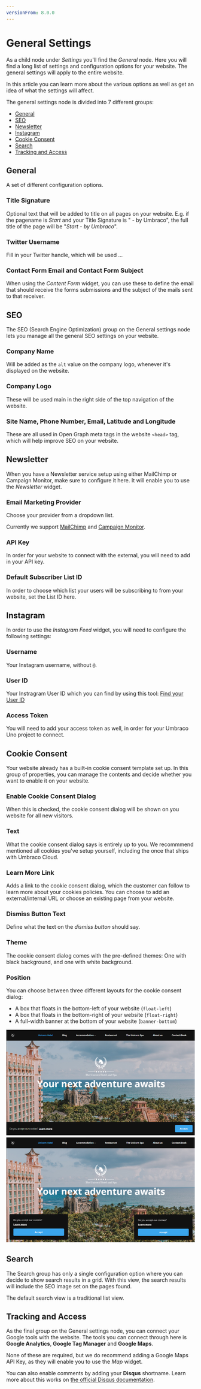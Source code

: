 ```yaml
---
versionFrom: 8.0.0
---
```


# General Settings

As a child node under *Settings* you'll find the *General* node. Here you will find a long list of settings and configuration options for your website. The general settings will apply to the entire website.

In this article you can learn more about the various options as well as get an idea of what the settings will affect.

The general settings node is divided into 7 different groups:

* [General](#general)
* [SEO](#seo)
* [Newsletter](#newsletter)
* [Instagram](#instagram)
* [Cookie Consent](#cookie-consent)
* [Search](#search)
* [Tracking and Access](#tracking-and-access)

## General

A set of different configuration options.

### Title Signature

Optional text that will be added to title on all pages on your website. E.g. if the pagename is *Start* and your Title Signature is " - by Umbraco", the full title of the page will be "*Start - by Umbraco*".

### Twitter Username

Fill in your Twitter handle, which will be used ...

### Contact Form Email and Contact Form Subject

When using the *Content Form* widget, you can use these to define the email that should receive the forms submissions and the subject of the mails sent to that receiver.

## SEO

The SEO (Search Engine Optimization) group on the General settings node lets you manage all the general SEO settings on your website.

### Company Name

Will be added as the `alt` value on the company logo, whenever it's displayed on the website.

### Company Logo

These will be used main in the right side of the top navigation of the website.

### Site Name, Phone Number, Email, Latitude and Longitude

These are all used in Open Graph meta tags in the website `<head>` tag, which will help improve SEO on your website.

## Newsletter

When you have a Newsletter service setup using either MailChimp or Campaign Monitor, make sure to configure it here. It will enable you to use the *Newsletter* widget.

### Email Marketing Provider

Choose your provider from a dropdown list.

Currently we support [MailChimp](https://mailchimp.com/) and [Campaign Monitor](https://www.campaignmonitor.com/).

### API Key

In order for your website to connect with the external, you will need to add in your API key.

### Default Subscriber List ID

In order to choose which list your users will be subscribing to from your website, set the List ID here.

## Instagram

In order to use the *Instagram Feed* widget, you will need to configure the following settings:

### Username

Your Instagram username, without `@`.

### User ID

Your Instragram User ID which you can find by using this tool: [Find your User ID](https://codeofaninja.com/tools/find-instagram-user-id)

### Access Token

You will need to add your access token as well, in order for your Umbraco Uno project to connect.

## Cookie Consent

Your website already has a built-in cookie consent template set up. In this group of properties, you can manage the contents and decide whether you want to enable it on your website.

### Enable Cookie Consent Dialog

When this is checked, the cookie consent dialog will be shown on you website for all new visitors.

### Text

What the cookie consent dialog says is entirely up to you. We recommmend mentioned all cookies you've setup yourself, including the once that ships with Umbraco Cloud.

### Learn More Link

Adds a link to the cookie consent dialog, which the customer can follow to learn more about your cookies policies. You can choose to add an external/internal URL or choose an existing page from your website.

### Dismiss Button Text

Define what the text on the *dismiss button* should say.

### Theme

The cookie consent dialog comes with the pre-defined themes: One with black background, and one with white background.

### Position

You can choose between three different layouts for the cookie consent dialog:

* A box that floats in the bottom-left of your website (`float-left`)
* A box that floats in the bottom-right of your website (`float-right`)
* A full-width banner at the bottom of your website (`banner-bottom`)

![Cookie Consent Dialog](images/cookies-options.png)

## Search

The Search group has only a single configuration option where you can decide to show search results in a grid. With this view, the search results will include the SEO image set on the pages found.

The default search view is a traditional list view.

## Tracking and Access

As the final group on the General settings node, you can connect your Google tools with the website. The tools you can connect through here is **Google Analytics**, **Google Tag Manager** and **Google Maps**.

None of these are required, but we do recommend adding a Google Maps API Key, as they will enable you to use the *Map* widget.

You can also enable comments by adding your **Disqus** shortname. Learn more about this works on [the official Disqus documentation](https://help.disqus.com/en/articles/1717111-what-s-a-shortname).
